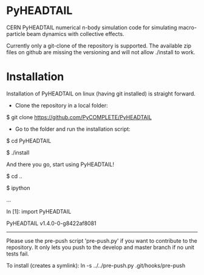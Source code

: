 PyHEADTAIL
==========

CERN PyHEADTAIL numerical n-body simulation code 
for simulating macro-particle beam dynamics with collective effects.

Currently only a git-clone of the repository is supported.
The available zip files on github are missing the versioning 
and will not allow ./install to work.

# Installation
Installation of PyHEADTAIL on linux (having git installed) 
is straight forward.

- Clone the repository in a local folder:

$ git clone https://github.com/PyCOMPLETE/PyHEADTAIL

- Go to the folder and run the installation script:

$ cd PyHEADTAIL

$ ./install

And there you go, start using PyHEADTAIL!

$ cd ..

$ ipython

...

In [1]: import PyHEADTAIL

PyHEADTAIL v1.4.0-0-g8422af8081


-------------------------------------------------------------------------------

Please use the pre-push script 'pre-push.py' if you want to contribute
to the repository. It only lets you push to the develop and master branch if
no unit tests fail.

To install (creates a symlink): ln -s ../../pre-push.py .git/hooks/pre-push
